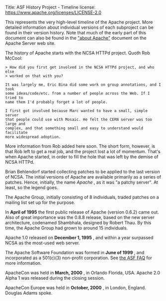 Title: ASF History Project - Timeline
license: https://www.apache.org/licenses/LICENSE-2.0

This represents the very high-level timeline of the Apache project. More detailed
information about individual versions of each subproject can be found in their
version history. Note that much of the early part of this document can also be
found in the ["about Apache"](http://httpd.apache.org/ABOUT_APACHE.html) document
on the Apache Server web site.

The history of Apache starts with the NCSA HTTPd project. Quoth Rob McCool:

    > How did you first get involved in the NCSA HTTPd project, and who else
    > worked on that with you?

    It was largely me, Eric Bina did some work on group annotations, and I took
    some ideas/code/etc. from a number of people across the Web. If I tried to
    name them I'd probably forget a lot of people.

    I first got involved because Marc wanted to have a small, simple server
    that people could use with Mosaic. He felt the CERN server was too large and
    complex, and that something small and easy to understand would facilitate
    more widespread adoption.
 
More information from Rob added here soon. The short form, however, is that Rob
left to get a real job, and the project lost a lot of momentum. That's when Apache
started, in order to fill the hole that was left by the demise of NCSA HTTPd.

Brian Behlendorf started collecting patches to be applied to the last version of
NCSA. The initial versions of Apache are available primarily as a series of patches.
Hence, initially, the name *Apache* , as it was "a patchy server". At least, so the
legend goes.

The Apache Group, initially consisting of 8 individuals, traded patches on a mailing list
set up for the purpose.

In **April of 1995** the first public release of Apache (version 0.6.2) came out.
Also of great importance was the 0.8.8 release, based on the new server
architecture, codenamed Shambhala, designed by Robert Thau. By this time, the
Apache Group had grown to around 15 individuals.

Apache 1.0 released on **December 1, 1995** , and within a year surpassed NCSA as
the most-used web server.

The Apache Software Foundation was formed in **June of 1999** , and incorporated as
a 501(c)(3) non-profit corporation. See [the ASF FAQ](../foundation/faq.html) for
more information.

ApacheCon was held in **March, 2000** , in Orlando Florida, USA. Apache 2.0 Alpha
1 was released during the closing session.

ApacheCon Europe was held in **October, 2000** , in London, England. Douglas Adams
spoke.
